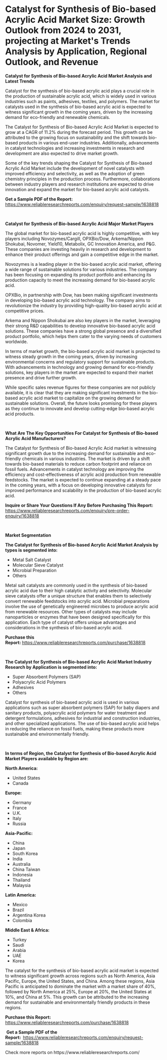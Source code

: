 <p><h1>Catalyst for Synthesis of Bio-based Acrylic Acid Market Size: Growth Outlook from 2024 to 2031, projecting at Market's Trends Analysis by Application, Regional Outlook, and Revenue</h1></p><p><strong>Catalyst for Synthesis of Bio-based Acrylic Acid Market Analysis and Latest Trends</strong></p>
<p><p>Catalyst for the synthesis of bio-based acrylic acid plays a crucial role in the production of sustainable acrylic acid, which is widely used in various industries such as paints, adhesives, textiles, and polymers. The market for catalysts used in the synthesis of bio-based acrylic acid is expected to witness significant growth in the coming years, driven by the increasing demand for eco-friendly and renewable chemicals.</p><p>The Catalyst for Synthesis of Bio-based Acrylic Acid Market is expected to grow at a CAGR of 11.2% during the forecast period. This growth can be attributed to the growing focus on sustainability and the shift towards bio-based products in various end-user industries. Additionally, advancements in catalyst technologies and increasing investments in research and development are also expected to drive market growth.</p><p>Some of the key trends shaping the Catalyst for Synthesis of Bio-based Acrylic Acid Market include the development of novel catalysts with improved efficiency and selectivity, as well as the adoption of green chemistry principles in the production process. Furthermore, collaborations between industry players and research institutions are expected to drive innovation and expand the market for bio-based acrylic acid catalysts.</p></p>
<p><strong>Get a Sample PDF of the Report:&nbsp;</strong> <a href="https://www.reliableresearchreports.com/enquiry/request-sample/1638818">https://www.reliableresearchreports.com/enquiry/request-sample/1638818</a></p>
<p>&nbsp;</p>
<p><strong>Catalyst for Synthesis of Bio-based Acrylic Acid Major Market Players</strong></p>
<p><p>The global market for bio-based acrylic acid is highly competitive, with key players including Novozymes/Cargill, OPXBio/Dow, Arkema/Nippon Shokubai, Novomer, Yield10, Metabolix, GC Innovation America, and P&G. These companies are investing heavily in research and development to enhance their product offerings and gain a competitive edge in the market.</p><p>Novozymes is a leading player in the bio-based acrylic acid market, offering a wide range of sustainable solutions for various industries. The company has been focusing on expanding its product portfolio and enhancing its production capacity to meet the increasing demand for bio-based acrylic acid.</p><p>OPXBio, in partnership with Dow, has been making significant investments in developing bio-based acrylic acid technology. The company aims to revolutionize the industry by providing high-quality bio-based acrylic acid at competitive prices.</p><p>Arkema and Nippon Shokubai are also key players in the market, leveraging their strong R&D capabilities to develop innovative bio-based acrylic acid solutions. These companies have a strong global presence and a diversified product portfolio, which helps them cater to the varying needs of customers worldwide.</p><p>In terms of market growth, the bio-based acrylic acid market is projected to witness steady growth in the coming years, driven by increasing environmental concerns and regulatory support for sustainable products. With advancements in technology and growing demand for eco-friendly solutions, key players in the market are expected to expand their market presence and drive further growth.</p><p>While specific sales revenue figures for these companies are not publicly available, it is clear that they are making significant investments in the bio-based acrylic acid market to capitalize on the growing demand for sustainable solutions. Overall, the future looks promising for these players as they continue to innovate and develop cutting-edge bio-based acrylic acid products.</p></p>
<p>&nbsp;</p>
<p><strong>What Are The Key Opportunities For Catalyst for Synthesis of Bio-based Acrylic Acid Manufacturers?</strong></p>
<p><p>The Catalyst for Synthesis of Bio-based Acrylic Acid market is witnessing significant growth due to the increasing demand for sustainable and eco-friendly chemicals in various industries. The market is driven by a shift towards bio-based materials to reduce carbon footprint and reliance on fossil fuels. Advancements in catalyst technology are improving the efficiency and cost-effectiveness of acrylic acid production from renewable feedstocks. The market is expected to continue expanding at a steady pace in the coming years, with a focus on developing innovative catalysts for improved performance and scalability in the production of bio-based acrylic acid.</p></p>
<p><strong>Inquire or Share Your Questions If Any Before Purchasing This Report:</strong> <a href="https://www.reliableresearchreports.com/enquiry/pre-order-enquiry/1638818">https://www.reliableresearchreports.com/enquiry/pre-order-enquiry/1638818</a></p>
<p>&nbsp;</p>
<p><strong>Market Segmentation</strong></p>
<p><strong>The Catalyst for Synthesis of Bio-based Acrylic Acid Market Analysis by types is segmented into:</strong></p>
<p><ul><li>Metal Salt Catalyst</li><li>Molecular Sieve Catalyst</li><li>Microbial Preparation</li><li>Others</li></ul></p>
<p><p>Metal salt catalysts are commonly used in the synthesis of bio-based acrylic acid due to their high catalytic activity and selectivity. Molecular sieve catalysts offer a unique structure that enables them to selectively convert renewable feedstocks into acrylic acid. Microbial preparations involve the use of genetically engineered microbes to produce acrylic acid from renewable resources. Other types of catalysts may include nanoparticles or enzymes that have been designed specifically for this application. Each type of catalyst offers unique advantages and considerations in the synthesis of bio-based acrylic acid.</p></p>
<p><strong>Purchase this Report:&nbsp;</strong><a href="https://www.reliableresearchreports.com/purchase/1638818">https://www.reliableresearchreports.com/purchase/1638818</a></p>
<p>&nbsp;</p>
<p><strong>The Catalyst for Synthesis of Bio-based Acrylic Acid Market Industry Research by Application is segmented into:</strong></p>
<p><ul><li>Super Absorbent Polymers (SAP)</li><li>Polyacrylic Acid Polymers</li><li>Adhesives</li><li>Others</li></ul></p>
<p><p>Catalyst for synthesis of bio-based acrylic acid is used in various applications such as super absorbent polymers (SAP) for baby diapers and sanitary products, polyacrylic acid polymers for water treatment and detergent formulations, adhesives for industrial and construction industries, and other specialized applications. The use of bio-based acrylic acid helps in reducing the reliance on fossil fuels, making these products more sustainable and environmentally friendly.</p></p>
<p>&nbsp;</p>
<p><strong>In terms of Region, the Catalyst for Synthesis of Bio-based Acrylic Acid Market Players available by Region are:</strong></p>
<p>
    <p> <strong> North America: </strong>
        <ul>
            <li>United States</li>
            <li>Canada</li>
        </ul>
        </p> 
    <p> <strong> Europe: </strong>
        <ul>
            <li>Germany</li>
            <li>France</li>
            <li>U.K.</li>
            <li>Italy</li>
            <li>Russia</li>
        </ul>
        </p> 
    <p> <strong> Asia-Pacific: </strong>
        <ul>
            <li>China</li>
            <li>Japan</li>
            <li>South Korea</li>
            <li>India</li>
            <li>Australia</li>
            <li>China Taiwan</li>
            <li>Indonesia</li>
            <li>Thailand</li>
            <li>Malaysia</li>
        </ul>
        </p> 
    <p> <strong> Latin America: </strong>
        <ul>
            <li>Mexico</li>
            <li>Brazil</li>
            <li>Argentina Korea</li>
            <li>Colombia</li>
        </ul>
        </p> 
    <p> <strong> Middle East & Africa: </strong>
        <ul>
            <li>Turkey</li>
            <li>Saudi</li>
            <li>Arabia</li>
            <li>UAE</li>
            <li>Korea</li>
        </ul>
    </p>
    </p>
<p><p>The catalyst for the synthesis of bio-based acrylic acid market is expected to witness significant growth across regions such as North America, Asia Pacific, Europe, the United States, and China. Among these regions, Asia Pacific is anticipated to dominate the market with a market share of 40%, followed by North America at 25%, Europe at 20%, the United States at 10%, and China at 5%. This growth can be attributed to the increasing demand for sustainable and environmentally friendly products in these regions.</p></p>
<p><strong>Purchase this Report: </strong><a href="https://www.reliableresearchreports.com/purchase/1638818">https://www.reliableresearchreports.com/purchase/1638818</a></p>
<p>&nbsp;<strong>Get a Sample PDF of the Report:&nbsp;&nbsp;</strong><a href="https://www.reliableresearchreports.com/enquiry/request-sample/1638818">https://www.reliableresearchreports.com/enquiry/request-sample/1638818</a></p>
<p><strong></strong></p>
<p>Check more reports on https://www.reliableresearchreports.com/</p>